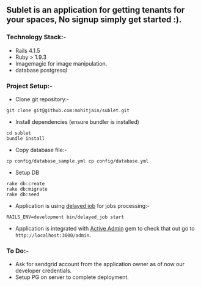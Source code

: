 ## Sublet is an application for getting tenants for your spaces, No signup simply get started :).

### Technology Stack:-
* Rails 4.1.5
* Ruby > 1.9.3
* Imagemagic for image manipulation.
* database postgresql

### Project Setup:-

* Clone git repository:-
```shell
git clone git@github.com:mohitjain/sublet.git
```

* Install dependencies (ensure bundler is installed)
```
cd sublet
bundle install
```

* Copy database file:-
```shell
cp config/database_sample.yml cp config/database.yml
```

* Setup DB
```
rake db:create
rake db:migrate
rake db:seed
```

* Application is using [delayed job](https://github.com/collectiveidea/delayed_job) for jobs processing:-
```
RAILS_ENV=development bin/delayed_job start
```

* Application is integrated with [Active Admin](http://activeadmin.info) gem to check that out go to
`http://localhost:3000/admin`.




### To Do:-
* Ask for sendgrid account from the application owner as of now our developer credentials.
* Setup PG on server to complete deployment.
